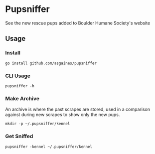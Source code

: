 # Pupsniffer

See the new rescue pups added to Boulder Humane Society's website

## Usage

### Install

`go install github.com/asgaines/pupsniffer`

### CLI Usage

`pupsniffer -h`

### Make Archive

An archive is where the past scrapes are stored, used in a comparison against during new scrapes to show only the new pups.

`mkdir -p ~/.pupsniffer/kennel`

### Get Sniffed

`pupsniffer -kennel ~/.pupsniffer/kennel`

